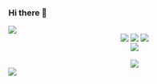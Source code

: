 ### Hi there 👋
<!-- 헤더 -->
<img src="https://capsule-render.vercel.app/api?type=waving&color=timeGradient&text=Welcome%20to%20Jiho's%20GitHub%20👋&animation=twinkling&fontSize=35&fontAlignY=40&fontAlign=70&height=250"/>
<!-- 바디 -->
<div align="center">
	<img src="https://img.shields.io/badge/Java-007396?style=flat&logo=Java&logoColor=white" />
	<img src="https://img.shields.io/badge/HTML5-E34F26?style=flat&logo=HTML5&logoColor=white" />
	<img src="https://img.shields.io/badge/CSS3-1572B6?style=flat&logo=CSS3&logoColor=white" />
</div>
<div align="center">
	<img src="https://github-readme-stats.vercel.app/api/top-langs/?username=hommefatale01@naver.com&layout=compact"><br><br>
	<img src="https://github-readme-stats.vercel.app/api?username=hommefatale01@naver.com&show_icons=true">
</div>
<!-- 풋터 -->
<img src="https://capsule-render.vercel.app/api?type=waving&color=BDBDC8&height=150&section=footer" />
<!--
**hommefatale-1/hommefatale-1** is a ✨ _special_ ✨ repository because its `README.md` (this file) appears on your GitHub profile.

Here are some ideas to get you started:

- 🔭 I’m currently working on ...
- 🌱 I’m currently learning ...
- 👯 I’m looking to collaborate on ...
- 🤔 I’m looking for help with ...
- 💬 Ask me about ...
- 📫 How to reach me: ...
- 😄 Pronouns: ...
- ⚡ Fun fact: ...
-->

